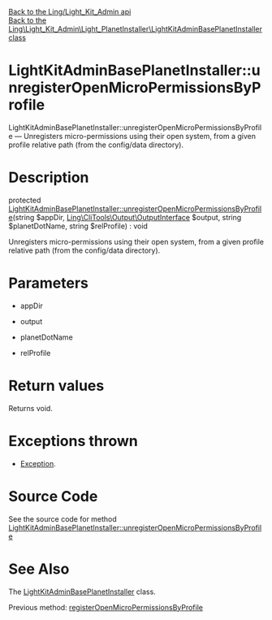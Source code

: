 [Back to the Ling/Light_Kit_Admin api](https://github.com/lingtalfi/Light_Kit_Admin/blob/master/doc/api/Ling/Light_Kit_Admin.md)<br>
[Back to the Ling\Light_Kit_Admin\Light_PlanetInstaller\LightKitAdminBasePlanetInstaller class](https://github.com/lingtalfi/Light_Kit_Admin/blob/master/doc/api/Ling/Light_Kit_Admin/Light_PlanetInstaller/LightKitAdminBasePlanetInstaller.md)


LightKitAdminBasePlanetInstaller::unregisterOpenMicroPermissionsByProfile
================



LightKitAdminBasePlanetInstaller::unregisterOpenMicroPermissionsByProfile — Unregisters micro-permissions using their open system, from a given profile relative path (from the config/data directory).




Description
================


protected [LightKitAdminBasePlanetInstaller::unregisterOpenMicroPermissionsByProfile](https://github.com/lingtalfi/Light_Kit_Admin/blob/master/doc/api/Ling/Light_Kit_Admin/Light_PlanetInstaller/LightKitAdminBasePlanetInstaller/unregisterOpenMicroPermissionsByProfile.md)(string $appDir, [Ling\CliTools\Output\OutputInterface](https://github.com/lingtalfi/CliTools/blob/master/doc/api/Ling/CliTools/Output/OutputInterface.md) $output, string $planetDotName, string $relProfile) : void




Unregisters micro-permissions using their open system, from a given profile relative path (from the config/data directory).




Parameters
================


- appDir

    

- output

    

- planetDotName

    

- relProfile

    


Return values
================

Returns void.


Exceptions thrown
================

- [Exception](http://php.net/manual/en/class.exception.php).&nbsp;







Source Code
===========
See the source code for method [LightKitAdminBasePlanetInstaller::unregisterOpenMicroPermissionsByProfile](https://github.com/lingtalfi/Light_Kit_Admin/blob/master/Light_PlanetInstaller/LightKitAdminBasePlanetInstaller.php#L301-L317)


See Also
================

The [LightKitAdminBasePlanetInstaller](https://github.com/lingtalfi/Light_Kit_Admin/blob/master/doc/api/Ling/Light_Kit_Admin/Light_PlanetInstaller/LightKitAdminBasePlanetInstaller.md) class.

Previous method: [registerOpenMicroPermissionsByProfile](https://github.com/lingtalfi/Light_Kit_Admin/blob/master/doc/api/Ling/Light_Kit_Admin/Light_PlanetInstaller/LightKitAdminBasePlanetInstaller/registerOpenMicroPermissionsByProfile.md)<br>

